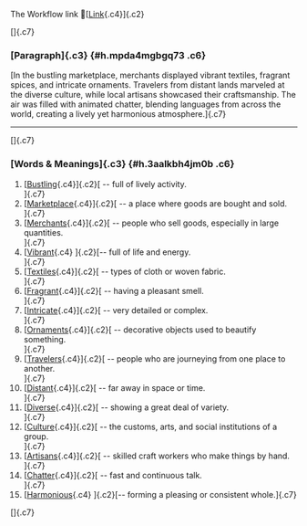 The Workflow link
👏[[Link](https://www.google.com/url?q=http://www.google.com&sa=D&source=editors&ust=1759084720982660&usg=AOvVaw2KaUY1JRGWgBJyZrtgy0FW){.c4}]{.c2}

[]{.c7}

### [Paragraph]{.c3} {#h.mpda4mgbgq73 .c6}

[In the bustling marketplace, merchants displayed vibrant textiles,
fragrant spices, and intricate ornaments. Travelers from distant lands
marveled at the diverse culture, while local artisans showcased their
craftsmanship. The air was filled with animated chatter, blending
languages from across the world, creating a lively yet harmonious
atmosphere.]{.c7}

------------------------------------------------------------------------

[]{.c7}

### [Words & Meanings]{.c3} {#h.3aalkbh4jm0b .c6}

1.  [[Bustling](https://www.google.com/url?q=http://www.google.com&sa=D&source=editors&ust=1759084720984886&usg=AOvVaw3JIeX42bOEaaJtGs9-GLq4){.c4}]{.c2}[ --
    full of lively activity.\
    ]{.c7}
2.  [[Marketplace](https://www.google.com/url?q=http://www.google.com&sa=D&source=editors&ust=1759084720985383&usg=AOvVaw0UP2GdMA3kFkEEvNi-rYQ7){.c4}]{.c2}[ --
    a place where goods are bought and sold.\
    ]{.c7}
3.  [[Merchants](https://www.google.com/url?q=http://www.google.com&sa=D&source=editors&ust=1759084720985928&usg=AOvVaw2ewXdmSm0rPi5iKZ9rdKI4){.c4}]{.c2}[ --
    people who sell goods, especially in large quantities.\
    ]{.c7}
4.  [[Vibrant](https://www.google.com/url?q=http://www.google.com&sa=D&source=editors&ust=1759084720986448&usg=AOvVaw3uWsxmCFcr_djhXwpOza3i){.c4}
    ]{.c2}[-- full of life and energy.\
    ]{.c7}
5.  [[Textiles](https://www.google.com/url?q=http://www.google.com&sa=D&source=editors&ust=1759084720986833&usg=AOvVaw0hLwHu4NZ8dAy6SypcZniw){.c4}]{.c2}[ --
    types of cloth or woven fabric.\
    ]{.c7}
6.  [[Fragrant](https://www.google.com/url?q=http://www.google.com&sa=D&source=editors&ust=1759084720987222&usg=AOvVaw0MXhIAK7GDjzUGR9Irsx0d){.c4}]{.c2}[ --
    having a pleasant smell.\
    ]{.c7}
7.  [[Intricate](https://www.google.com/url?q=http://www.google.com&sa=D&source=editors&ust=1759084720987610&usg=AOvVaw00y8Y1wqemesOzaTWBpeMX){.c4}]{.c2}[ --
    very detailed or complex.\
    ]{.c7}
8.  [[Ornaments](https://www.google.com/url?q=http://www.google.com&sa=D&source=editors&ust=1759084720988023&usg=AOvVaw0UnBTdDc8H-C1NHLyTu3n5){.c4}]{.c2}[ --
    decorative objects used to beautify something.\
    ]{.c7}
9.  [[Travelers](https://www.google.com/url?q=http://www.google.com&sa=D&source=editors&ust=1759084720988452&usg=AOvVaw0vl213RaqsYYO-yOD0vMN3){.c4}]{.c2}[ --
    people who are journeying from one place to another.\
    ]{.c7}
10. [[Distant](https://www.google.com/url?q=http://www.google.com&sa=D&source=editors&ust=1759084720988912&usg=AOvVaw2YmyycGf2-ECeXuVxaqmEB){.c4}]{.c2}[ --
    far away in space or time.\
    ]{.c7}
11. [[Diverse](https://www.google.com/url?q=http://www.google.com&sa=D&source=editors&ust=1759084720989259&usg=AOvVaw3-Jz7e_cVFv9PvNksizdbV){.c4}]{.c2}[ --
    showing a great deal of variety.\
    ]{.c7}
12. [[Culture](https://www.google.com/url?q=http://www.google.com&sa=D&source=editors&ust=1759084720989639&usg=AOvVaw0ITpdXVDRPEgdcvPLRLQCy){.c4}]{.c2}[ --
    the customs, arts, and social institutions of a group.\
    ]{.c7}
13. [[Artisans](https://www.google.com/url?q=http://www.google.com&sa=D&source=editors&ust=1759084720990066&usg=AOvVaw0hthN8dIzFjdgwbv8qAKsE){.c4}]{.c2}[ --
    skilled craft workers who make things by hand.\
    ]{.c7}
14. [[Chatter](https://www.google.com/url?q=http://www.google.com&sa=D&source=editors&ust=1759084720990435&usg=AOvVaw2YRnY8NjHxIdutMXIC8ypa){.c4}]{.c2}[ --
    fast and continuous talk.\
    ]{.c7}
15. [[Harmonious](https://www.google.com/url?q=http://www.google.com&sa=D&source=editors&ust=1759084720990851&usg=AOvVaw33vSzXDm31pK730x7zkrfi){.c4}
    ]{.c2}[-- forming a pleasing or consistent whole.]{.c7}

[]{.c7}
